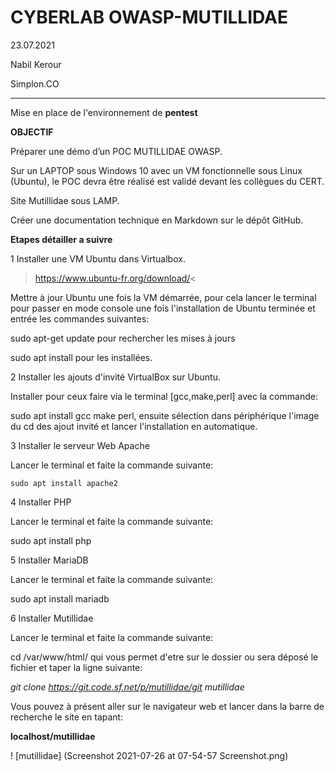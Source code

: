 # CYBERLAB OWASP-MUTILLIDAE
23.07.2021

Nabil Kerour

Simplon.CO
__________
Mise en place de l'environnement de **pentest**

**OBJECTIF**

Préparer une démo d’un POC MUTILLIDAE OWASP.

Sur un LAPTOP sous Windows 10 avec un VM fonctionnelle sous Linux (Ubuntu), le POC devra être réalisé est validé devant les collègues du CERT.

Site Mutillidae sous LAMP.

Créer une documentation technique en Markdown sur le dépôt GitHub. 

**Etapes détailler a suivre**

1 Installer une VM Ubuntu dans Virtualbox.

>https://www.ubuntu-fr.org/download/< 

Mettre à jour Ubuntu une fois la VM démarrée, pour cela lancer le terminal pour passer en mode console une fois l'installation de Ubuntu terminée et entrée les commandes suivantes:

 sudo apt-get update pour rechercher les mises à jours
 
 sudo apt install pour les installées.

2  Installer les ajouts d'invité VirtualBox
sur Ubuntu.

Installer pour ceux faire via le terminal [gcc,make,perl] avec la commande:

 sudo apt install gcc make perl, ensuite sélection dans périphérique l'image du cd des ajout invité et lancer l'installation en automatique. 

3  Installer le serveur Web Apache

Lancer le terminal et faite la commande suivante:

````sudo apt install apache2````

4 Installer PHP

Lancer le terminal et faite la commande suivante:

sudo apt install php

5 Installer MariaDB

Lancer le terminal et faite la commande suivante:

sudo apt install mariadb

6 Installer Mutillidae

Lancer le terminal et faite la commande suivante:

cd /var/www/html/ qui vous permet d'etre sur le dossier ou sera déposé le fichier et taper la ligne suivante:

*git clone https://git.code.sf.net/p/mutillidae/git mutillidae*

Vous pouvez à présent aller sur le navigateur web et lancer dans la barre de recherche le site en tapant:

**localhost/mutillidae**

! [mutillidae]
(Screenshot 2021-07-26 at 07-54-57 Screenshot.png)
